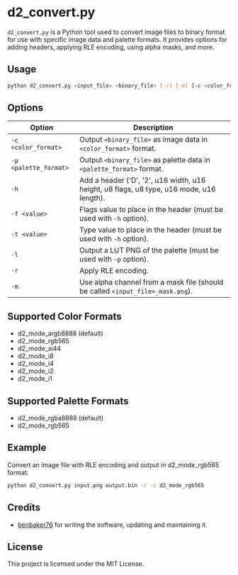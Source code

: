 # d2_convert.py

`d2_convert.py` is a Python tool used to convert image files to binary format for use with specific image data and palette formats. It provides options for adding headers, applying RLE encoding, using alpha masks, and more.

## Usage

```sh
python d2_convert.py <input_file> <binary_file> [-r] [-m] [-c <color_format>] [-p <palette_format>]
```

## Options

| Option                   | Description                                                                 |
|---------------------------|-----------------------------------------------------------------------------|
| `-c <color_format>`        | Output `<binary_file>` as image data in `<color_format>` format.             |
| `-p <palette_format>`      | Output `<binary_file>` as palette data in `<palette_format>` format.         |
| `-h`                       | Add a header ('D', '2', u16 width, u16 height, u8 flags, u8 type, u16 mode, u16 length). |
| `-f <value>`               | Flags value to place in the header (must be used with `-h` option).          |
| `-t <value>`               | Type value to place in the header (must be used with `-h` option).           |
| `-l`                       | Output a LUT PNG of the palette (must be used with `-p` option).             |
| `-r`                       | Apply RLE encoding.                                                         |
| `-m`                       | Use alpha channel from a mask file (should be called `<input_file>_mask.png`).|

## Supported Color Formats

- d2_mode_argb8888 (default)
- d2_mode_rgb565
- d2_mode_ai44
- d2_mode_i8
- d2_mode_i4
- d2_mode_i2
- d2_mode_i1

## Supported Palette Formats

- d2_mode_rgba8888 (default)
- d2_mode_rgb565

## Example

Convert an image file with RLE encoding and output in d2_mode_rgb565 format:

```sh
python d2_convert.py input.png output.bin -r -c d2_mode_rgb565
```

## Credits

- [benbaker76](https://github.com/benbaker76) for writing the software, updating and maintaining it.

## License

This project is licensed under the MIT License.